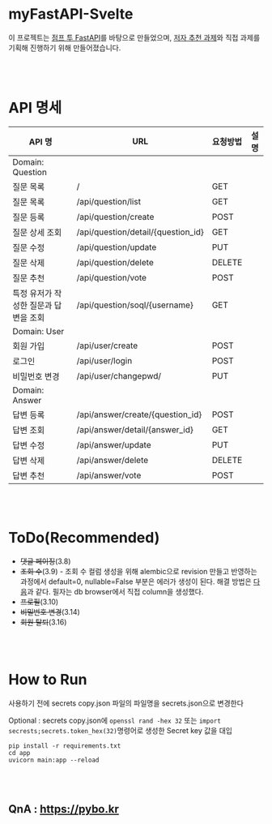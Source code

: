 # myFastAPI-Svelte

이 프로젝트는 [점프 투 FastAPI](https://wikidocs.net/book/8531)를 바탕으로 만들었으며,
[저자 추천 과제](https://wikidocs.net/177232)와 직접 과제를 기획해 진행하기 위해 만들어졌습니다.

<br/>
<br/>

# API 명세
| API 명| URL| 요청방법| 설명 |
|---|---|---|---|
|Domain: Question|
|질문 목록|/|GET||
|질문 목록|/api/question/list|GET||Paginated 질문 목록 조회
|질문 등록|/api/question/create|POST||
|질문 상세 조회|/api/question/detail/{question_id}|GET||
|질문 수정|/api/question/update|PUT||
|질문 삭제|/api/question/delete|DELETE||
|질문 추천|/api/question/vote|POST||
|특정 유저가 작성한 질문과 답변을 조회|/api/question/soql/{username}|GET||
|Domain: User|
|회원 가입|/api/user/create|POST||
|로그인|/api/user/login|POST||
|비밀번호 변경|/api/user/changepwd/|PUT||
|Domain: Answer|
|답변 등록|/api/answer/create/{question_id}|POST||
|답변 조회|/api/answer/detail/{answer_id}|GET||
|답변 수정|/api/answer/update|PUT||
|답변 삭제|/api/answer/delete|DELETE||
|답변 추천|/api/answer/vote|POST||

<br/>
<br/>

# ToDo(Recommended)
* ~~댓글 페이징~~(3.8)
* ~~조회 수~~(3.9) - 조회 수 컬럼 생성을 위해 alembic으로 revision 만들고 반영하는 과정에서 default=0, nullable=False 부분은 에러가 생성이 된다. 해결 방법은 [다음](https://medium.com/the-andela-way/alembic-how-to-add-a-non-nullable-field-to-a-populated-table-998554003134)과 같다. 필자는 db browser에서 직접 column을 생성했다.
* ~~프로필~~(3.10)
* ~~비밀번호 변경~~(3.14)
* ~~회원 탈퇴~~(3.16)
<!-- * 이메일 인증 -->
<!-- * 질문 또는 답변에 댓글을 달 수 있는 기능 -->

<br/>
<br/>

# How to Run
사용하기 전에 secrets copy.json 파일의 파일명을 secrets.json으로 변경한다

Optional : secrets copy.json에 ```openssl rand -hex 32``` 또는 ```import secrests;secrets.token_hex(32)```명령어로 생성한 Secret key 값을 대입
```
pip install -r requirements.txt
cd app
uvicorn main:app --reload
```

<br/>
<br/>

## QnA : https://pybo.kr